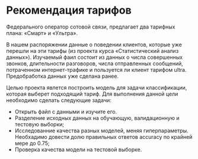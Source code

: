 # Рекомендация тарифов

Федерального оператор сотовой связи, предлагает два тарифных плана: «Смарт» и «Ультра».

В нашем распоряжении данные о поведении клиентов, которые уже перешли на эти тарифы (из проекта курса «Статистический анализ данных»). Изучаемый фаил состоит из данных о числа совершенных звонков, длительности разговоров, числа отправленных сообщений, потраченном интернет-трафике и пользуется ли клиент тарифом ultra.  Предобработка данных уже сделана ранее. 

Целью проекта явлется построить модель для задачи классификации, которая выберет подходящий тариф. Для выполнения данной цели необходимо сделать следующие задачи:

* Открыть файл с данными и изучите его.
* Разделение исходных данных на обучающую, валидационную и тестовую выборки;
* Исследованние качества разных моделей, меняя гиперпараметры. Необхадимо довести долю правильных ответов accuracy по крайней мере до 0.75;
* Проверка качества модели на тестовой выборке.